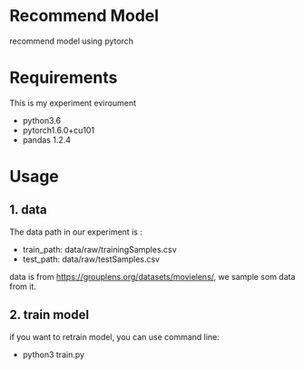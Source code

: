 # Recommend Model
recommend model using pytorch 
# Requirements
This is my experiment eviroument
* python3.6
* pytorch1.6.0+cu101
* pandas 1.2.4
# Usage
## 1. data
The data path in our experiment is :
* train_path: data/raw/trainingSamples.csv
* test_path: data/raw/testSamples.csv

data is from https://grouplens.org/datasets/movielens/, we sample som data from it.
## 2. train model
if you want to retrain model, you can use command line:
-   python3 train.py
